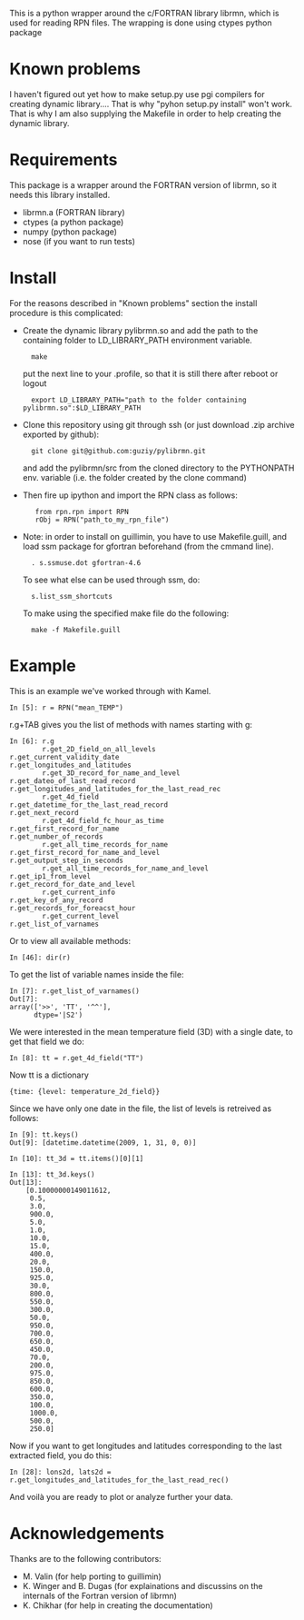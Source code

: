 This is a python wrapper around the c/FORTRAN library librmn, which is used for reading RPN files.
The wrapping is done using ctypes python package


Known problems
=========

I haven't figured out yet how to make setup.py use pgi compilers for creating dynamic library....
That is why "pyhon setup.py install" won't work. That is why I am also supplying the Makefile in order to help creating the dynamic library.

Requirements
==========
This package is a wrapper around the FORTRAN version of librmn, so it needs this library installed.

* librmn.a (FORTRAN library)
* ctypes (a python package)
* numpy (python package)
* nose (if you want to run tests)



Install
=======

For the reasons described in "Known problems" section the install procedure is this complicated:

* Create the dynamic library pylibrmn.so and add the path to the containing folder to LD_LIBRARY_PATH environment variable.

        make
  
  put the next line to your .profile, so that it is still there after reboot or logout
  
        export LD_LIBRARY_PATH="path to the folder containing pylibrmn.so":$LD_LIBRARY_PATH

* Clone this repository using git through ssh (or just download .zip archive exported by github): 

        git clone git@github.com:guziy/pylibrmn.git

  and add the pylibrmn/src from the cloned directory to the PYTHONPATH env. variable (i.e. the folder created by the clone command)

* Then fire up ipython and import the RPN class as follows:
         
         from rpn.rpn import RPN
         rObj = RPN("path_to_my_rpn_file")

* Note: in order to install on guillimin, you have to use Makefile.guill, and load ssm package for gfortran beforehand (from the cmmand line).

        . s.ssmuse.dot gfortran-4.6

  To see what else can be used through ssm, do:
        
        s.list_ssm_shortcuts

  To make using the specified make file do the following:
         
        make -f Makefile.guill


Example
=======

This is an example we've worked through with Kamel.

    In [5]: r = RPN("mean_TEMP")

r.g+TAB gives you the list of methods with names starting with g:
   
    In [6]: r.g
            r.get_2D_field_on_all_levels                          r.get_current_validity_date                           r.get_longitudes_and_latitudes
            r.get_3D_record_for_name_and_level                    r.get_dateo_of_last_read_record                       r.get_longitudes_and_latitudes_for_the_last_read_rec
            r.get_4d_field                                        r.get_datetime_for_the_last_read_record               r.get_next_record
            r.get_4d_field_fc_hour_as_time                        r.get_first_record_for_name                           r.get_number_of_records
            r.get_all_time_records_for_name                       r.get_first_record_for_name_and_level                 r.get_output_step_in_seconds
            r.get_all_time_records_for_name_and_level             r.get_ip1_from_level                                  r.get_record_for_date_and_level
            r.get_current_info                                    r.get_key_of_any_record                               r.get_records_for_foreacst_hour
            r.get_current_level                                   r.get_list_of_varnames


Or to view all available methods:
    
    In [46]: dir(r)
    
To get the list of variable names inside the file:

    In [7]: r.get_list_of_varnames()
    Out[7]:
    array(['>>', 'TT', '^^'],
          dtype='|S2')

We were interested in the mean temperature field (3D) with a single date, to get that field we do:

    In [8]: tt = r.get_4d_field("TT")
    
Now tt is a dictionary 
    
    {time: {level: temperature_2d_field}}

Since we have only one date in the file, the list of levels is retreived as follows:

    In [9]: tt.keys()
    Out[9]: [datetime.datetime(2009, 1, 31, 0, 0)]
    
    In [10]: tt_3d = tt.items()[0][1]
    
    In [13]: tt_3d.keys()
    Out[13]:
        [0.10000000149011612,
         0.5,
         3.0,
         900.0,
         5.0,
         1.0,
         10.0,
         15.0,
         400.0,
         20.0,
         150.0,
         925.0,
         30.0,
         800.0,
         550.0,
         300.0,
         50.0,
         950.0,
         700.0,
         650.0,
         450.0,
         70.0,
         200.0,
         975.0,
         850.0,
         600.0,
         350.0,
         100.0,
         1000.0,
         500.0,
         250.0]

Now if you want to get longitudes and latitudes corresponding to the last extracted field, you do this:

    In [28]: lons2d, lats2d = r.get_longitudes_and_latitudes_for_the_last_read_rec()

And voilà you are ready to plot or analyze further your data.

Acknowledgements
=======
Thanks are to the following contributors:
* M. Valin (for help porting to guillimin)
* K. Winger and B. Dugas (for explainations and discussins on the internals of the Fortran version of librmn)
* K. Chikhar (for help in creating the documentation)


    
